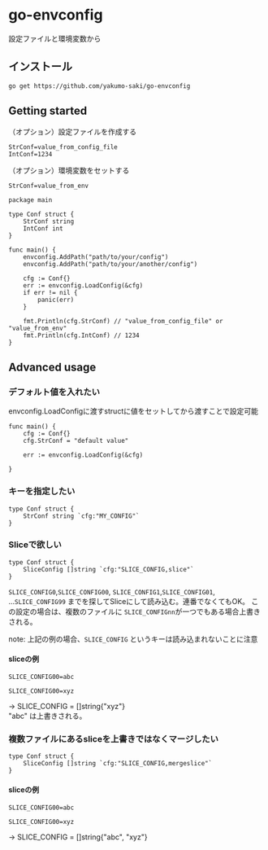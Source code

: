 # go-envconfig

設定ファイルと環境変数から

## インストール

```
go get https://github.com/yakumo-saki/go-envconfig
```

## Getting started

（オプション）設定ファイルを作成する
```
StrConf=value_from_config_file
IntConf=1234
```

（オプション）環境変数をセットする
```
StrConf=value_from_env
```

```golang
package main

type Conf struct {
    StrConf string
    IntConf int
}

func main() {
    envconfig.AddPath("path/to/your/config")
    envconfig.AddPath("path/to/your/another/config")
    
    cfg := Conf{}
    err := envconfig.LoadConfig(&cfg)
    if err != nil {
        panic(err)
    }

    fmt.Println(cfg.StrConf) // "value_from_config_file" or "value_from_env"
    fmt.Println(cfg.IntConf) // 1234
}
```

## Advanced usage

### デフォルト値を入れたい

envconfig.LoadConfigに渡すstructに値をセットしてから渡すことで設定可能

```golang
func main() {
    cfg := Conf{}
    cfg.StrConf = "default value"

    err := envconfig.LoadConfig(&cfg)

}
```


### キーを指定したい

```golang
type Conf struct {
    StrConf string `cfg:"MY_CONFIG"`
}
```

### Sliceで欲しい

```golang
type Conf struct {
    SliceConfig []string `cfg:"SLICE_CONFIG,slice"`
}
```

`SLICE_CONFIG0`,`SLICE_CONFIG00`,
`SLICE_CONFIG1`,`SLICE_CONFIG01`,
...`SLICE_CONFIG99` までを探してSliceにして読み込む。連番でなくてもOK。
この設定の場合は、複数のファイルに `SLICE_CONFIGnn`が一つでもある場合上書きされる。

note: 上記の例の場合、`SLICE_CONFIG` というキーは読み込まれないことに注意

#### sliceの例

```config1
SLICE_CONFIG00=abc
```

```config2
SLICE_CONFIG00=xyz
```

→ SLICE_CONFIG = []string{"xyz"}  
"abc" は上書きされる。

### 複数ファイルにあるsliceを上書きではなくマージしたい

```golang
type Conf struct {
    SliceConfig []string `cfg:"SLICE_CONFIG,mergeslice"`
}
```

#### sliceの例

```config1
SLICE_CONFIG00=abc
```

```config2
SLICE_CONFIG00=xyz
```

→ SLICE_CONFIG = []string{"abc", "xyz"}

